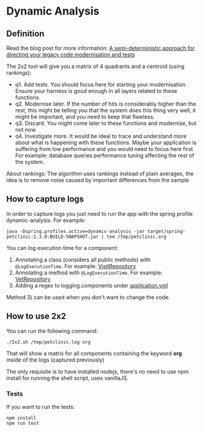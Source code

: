 # Dynamic Analysis

## Definition

Read the blog post for more information: [A semi-deterministic approach for directing your legacy code modernisation and tests](https://medium.com/@camposer/a-semi-deterministic-approach-for-directing-your-legacy-code-modernisation-and-tests-58fb9d1987d8)

The 2x2 tool will give you a matrix of 4 quadrants and a centroid (using rankings):
* q1. Add tests. You should focus here for starting your modernisation. Ensure your harness is good enough in all layers related to these functions.
* q2. Modernise later. If the number of hits is considerably higher than the rest, this might be telling you that the system does this thing very well, it might be important, and you need to keep that flawless.
* q3. Discard. You might come later to these functions and modernise, but not now.
* q4. Investigate more. It would be ideal to trace and understand more about what is happening with these functions. Maybe your application is suffering from low performance and you would need to focus here first. For example: database queries performance tuning affecting the rest of the system.

About rankings: The algorithm uses rankings instead of plain averages, the idea is to remove noise caused by important differences from the sample

## How to capture logs

In order to capture logs you just need to run the app with the spring profile dynamic-analysis. For example:
```
java -Dspring.profiles.active=dynamic-analysis -jar target/spring-petclinic-2.3.0.BUILD-SNAPSHOT.jar | tee /tmp/petclinic.org
```

You can log execution time for a component:
1. Annotating a class (considers all public methods) with `@LogExecutionTime`. For example: [VisitRepository](../src/main/java/org/springframework/samples/petclinic/visit/VisitRepository.java)
2. Annotating a method with `@LogExecutionTime`. For example: [VetRepository](../src/main/java/org/springframework/samples/petclinic/vet/VetRepository.java)
3. Adding a regex to logging.components under [application.yml](../src/main/resources/application.yml)

Method 3) can be used when you don't want to change the code.

## How to use 2x2

You can run the following command:
```
./2x2.sh /tmp/petclinic.log org
```
That will show a matrix for all components containing the keyword **org** inside of the logs (captured previously)

The only requisite is to have installed nodejs, there's no need to use npm install for running the shell script, uses vanillaJS.

### Tests

If you want to run the tests:
```
npm install
npm run test
```


